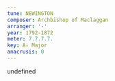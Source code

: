 ```yaml
---
tune: NEWINGTON
composer: Archbishop of Maclaggan
arranger: '-'
year: 1792-1872
meter: 7.7.7.7.
key: A♭ Major
anacrusis: 0
---
```

undefined
